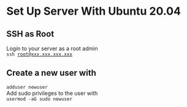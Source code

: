 # Set Up Server With Ubuntu 20.04

## SSH as Root
Login to your server as a root admin <br> 
<code>ssh root@xxx.xxx.xxx.xxx</code> <br>
## Create a new user with <br> 
<code>adduser newuser</code> <br>
Add sudo privileges to the user with <br>
<code>usermod -aG sudo newuser </code> <br> 

